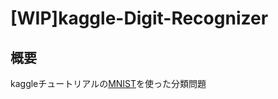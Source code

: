 # [WIP]kaggle-Digit-Recognizer

## 概要
kaggleチュートリアルの[MNIST](https://www.kaggle.com/c/digit-recognizer)を使った分類問題

